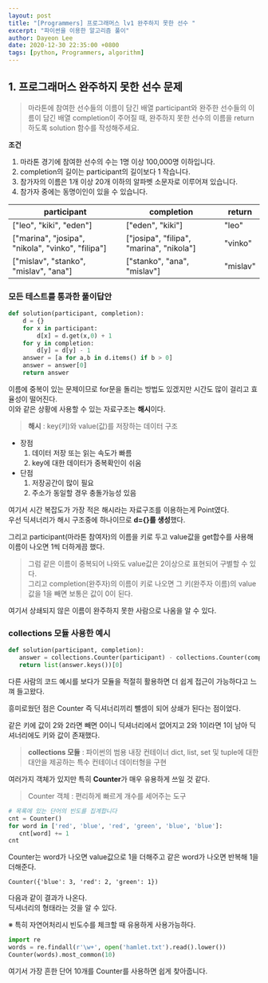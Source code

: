 ```yaml
---
layout: post
title: "[Programmers] 프로그래머스 lv1 완주하지 못한 선수 "
excerpt: "파이썬을 이용한 알고리즘 풀이"
author: Dayeon Lee
date: 2020-12-30 22:35:00 +0800
tags: [python, Programmers, algorithm]
---
```



## 1. 프로그래머스 완주하지 못한 선수 문제  
> 마라톤에 참여한 선수들의 이름이 담긴 배열 participant와 완주한 선수들의 이름이 담긴 배열 completion이 주어질 때, 완주하지 못한 선수의 이름을 return 하도록 solution 함수를 작성해주세요.

**조건**
1. 마라톤 경기에 참여한 선수의 수는 1명 이상 100,000명 이하입니다.
2. completion의 길이는 participant의 길이보다 1 작습니다.
3. 참가자의 이름은 1개 이상 20개 이하의 알파벳 소문자로 이루어져 있습니다.
4. 참가자 중에는 동명이인이 있을 수 있습니다.


|participant|completion|return|
|--|--|--|
|["leo", "kiki", "eden"]|["eden", "kiki"]|"leo"|
|["marina", "josipa", "nikola", "vinko", "filipa"]|["josipa", "filipa", "marina", "nikola"]|"vinko"|
|["mislav", "stanko", "mislav", "ana"]|["stanko", "ana", "mislav"]|"mislav"|


### 모든 테스트를 통과한 풀이답안

```Python
def solution(participant, completion):
    d = {}
    for x in participant:
        d[x] = d.get(x,0) + 1
    for y in completion:
        d[y] = d[y] - 1
    answer = [a for a,b in d.items() if b > 0]
    answer = answer[0]
    return answer
  ```


이름에 중복이 있는 문제이므로 for문을 돌리는 방법도 있겠지만 시간도 많이 걸리고 효율성이 떨어진다.  
이와 같은 상황에 사용할 수 있는 자료구조는 **해시**이다.  

> **해시** : key(키)와 value(값)를 저장하는 데이터 구조 

- 장점
    1. 데이터 저장 또는 읽는 속도가 빠름 
    2. key에 대한 데이터가 중복확인이 쉬움
- 단점
    1. 저장공간이 많이 필요
    2. 주소가 동일할 경우 충돌가능성 있음 
    
    

여기서 시간 복잡도가 가장 적은 해시라는 자료구조를 이용하는게 Point였다.  
우선 딕셔너리가 해시 구조중에 하나이므로 **d={}를 생성**했다.   

그리고 participant(마라톤 참여자)의 이름을 키로 두고 value값을 get합수를 사용해 이름이 나오면 1씩 더하게끔 했다.   

> 그럼 같은 이름이 중복되어 나와도 value값은 2이상으로 표현되어 구별할 수 있다.  
그리고 completion(완주자)의 이름이 키로 나오면 그 키(완주자 이름)의 value값을 1을 빼면 보통은 값이 0이 된다.  


여기서 상쇄되지 않은 이름이 완주하지 못한 사람으로 나옴을 알 수 있다.   


### collections 모듈 사용한 예시 
 ```Python
 def solution(participant, completion):
    answer = collections.Counter(participant) - collections.Counter(completion)
    return list(answer.keys())[0]

 ```
 
 다른 사람의 코드 예시를 보다가 모듈을 적절히 활용하면 더 쉽게 접근이 가능하다고 느껴 들고왔다.  
 
 흥미로웠던 점은 Counter 즉 딕셔너리끼리 뺄셈이 되어 상쇄가 된다는 점이었다.   
 
 같은 키에 값이 2와 2라면 빼면 0이니 딕셔너리에서 없어지고 2와 1이라면 1이 남아 딕셔너리에도 키와 값이 존재했다. 
 
 > **collections 모듈** : 파이썬의 범용 내장 컨테이너 dict, list, set 및 tuple에 대한 대안을 제공하는 특수 컨테이너 데이터형을 구현
 
 여러가지 객체가 있지만 특히 **Counter**가 매우 유용하게 쓰일 것 같다.  
 
 > Counter 객체 : 편리하게 빠르게 개수를 세어주는 도구 
 
 
 ```Python
# 목록에 있는 단어의 빈도를 집계합니다
cnt = Counter()
for word in ['red', 'blue', 'red', 'green', 'blue', 'blue']:
    cnt[word] += 1
cnt
```

Counter는 word가 나오면 value값으로 1을 더해주고 같은 word가 나오면 반복해 1을 더해준다.   

```
Counter({'blue': 3, 'red': 2, 'green': 1})
```

다음과 같이 결과가 나온다.   
딕셔너리의 형태라는 것을 알 수 있다.   


※ 특히 자연어처리시 빈도수를 체크할 때 유용하게 사용가능하다.   

 ```Python
import re
words = re.findall(r'\w+', open('hamlet.txt').read().lower())
Counter(words).most_common(10)
 ```
 
 여기서 가장 흔한 단어 10개를 Counter를 사용하면 쉽게 찾아줍니다.   
 
 
